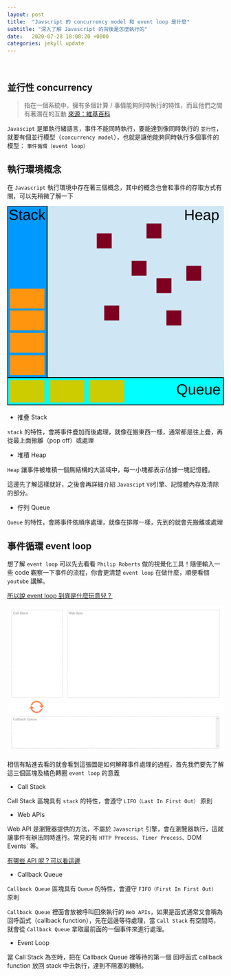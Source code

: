 ```yaml
---
layout: post
title:  "Javscript 的 concurrency model 和 event loop 是什麼"
subtitle: "深入了解 Javascript 的背後是怎麼執行的"
date:   2020-07-28 18:08:20 +0800
categories: jekyll update
---
```


<br>

## 並行性 concurrency

>指在一個系統中，擁有多個計算 / 事情能夠同時執行的特性，而且他們之間有著潛在的互動
[來源：維基百科](https://zh.wikipedia.org/wiki/%E5%B9%B6%E5%8F%91%E6%80%A7)

`Javascipt` 是單執行緒語言，事件不能同時執行，要能達到像同時執行的 `並行性`，就要有個並行模型（`concurrency model`），也就是讓他能夠同時執行多個事件的模型： `事件循環（event loop）`

## 執行環境概念

在 `Javascript` 執行環境中存在著三個概念，其中的概念也會和事件的存取方式有關，可以先稍微了解一下

![runtimeConcept](../images/runtimeConcept.svg)

- 推疊 Stack

`stack` 的特性，會將事件疊加而後處理，就像在搬東西一樣，通常都是往上疊，再從最上面搬離（pop off）或處理

- 堆積 Heap

`Heap` 讓事件被堆積一個無結構的大區域中，每一小塊都表示佔據一塊記憶體。

這邊先了解這樣就好，之後會再詳細介紹 `Javascipt` `V8`引擎、記憶體內存及清除的部分。

- 佇列 Queue

`Queue` 的特性，會將事件依順序處理，就像在排隊一樣，先到的就會先搬離或處理

## 事件循環 event loop

想了解 `event loop` 可以先去看看 `Philip Roberts` 做的視覺化工具！隨便輸入一些 code 觀察一下事件的流程，你會更清楚 `event loop` 在做什麼，順便看個 `youtube` 講解。

[所以說 event loop 到底是什麼玩意兒？](http://latentflip.com/loupe/?code=JC5vbignYnV0dG9uJywgJ2NsaWNrJywgZnVuY3Rpb24gb25DbGljaygpIHsKICAgIHNldFRpbWVvdXQoZnVuY3Rpb24gdGltZXIoKSB7CiAgICAgICAgY29uc29sZS5sb2coJ1lvdSBjbGlja2VkIHRoZSBidXR0b24hJyk7ICAgIAogICAgfSwgMjAwMCk7Cn0pOwoKY29uc29sZS5sb2coIkhpISIpOwoKc2V0VGltZW91dChmdW5jdGlvbiB0aW1lb3V0KCkgewogICAgY29uc29sZS5sb2coIkNsaWNrIHRoZSBidXR0b24hIik7Cn0sIDUwMDApOwoKY29uc29sZS5sb2coIldlbGNvbWUgdG8gbG91cGUuIik7!!!PGJ1dHRvbj5DbGljayBtZSE8L2J1dHRvbj4%3D)

![event loop](../images/eventLoop.png)

相信有點進去看的就會看到這張圖是如何解釋事件處理的過程，首先我們要先了解這三個區塊及橘色轉圈 `event loop` 的意義

- Call Stack

Call Stack 區塊具有 `stack` 的特性，會遵守 `LIFO（Last In First Out）` 原則

- Web APIs

Web API 是瀏覽器提供的方法，不屬於 `Javascript` 引擎，會在瀏覽器執行，這就讓事件有辦法同時進行。常見的有 `HTTP Process`、`Timer Process、`DOM Events` 等。

[有哪些 API 呢？可以看這邊](https://developer.mozilla.org/zh-TW/docs/Web/API)

- Callback Queue

`Callback Queue` 區塊具有 `Queue` 的特性，會遵守 `FIFO（First In First Out）` 原則

`Callback Queue` 裡面會放被呼叫回來執行的 `Web APIs`，如果是函式通常又會稱為回呼函式（callback function），先在這邊等待處理，當 `Call Stack` 有空間時，就會從 `Callback Queue` 拿取最前面的一個事件來進行處理。

- Event Loop

當 Call Stack 為空時，把在 Callback Queue 裡等待的第一個 回呼函式 callback function 放回 stack 中去執行，達到不阻塞的機制。
